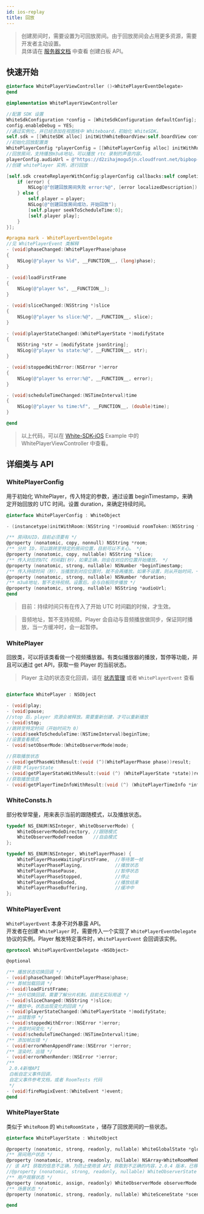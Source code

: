 ```yaml
---
id: ios-replay
title: 回放
---
```


>创建房间时，需要设置为可回放房间。由于回放房间会占用更多资源，需要开发者主动设置。  
具体请在 [服务器文档](../../server/api/whiteboard-base.md) 中查看 创建白板 API。

## 快速开始

```Objective-C
@interface WhitePlayerViewController ()<WhitePlayerEventDelegate>
@end

@implementation WhitePlayerViewController

//配置 SDK 设置
WhiteSdkConfiguration *config = [WhiteSdkConfiguration defaultConfig];
config.enableDebug = YES;
//通过实例化，并已经添加在视图栈中 Whiteboard，初始化 WhiteSDK。
self.sdk = [[WhiteSDK alloc] initWithWhiteBoardView:self.boardView config:config commonCallbackDelegate:self];
//初始化回放配置类
WhitePlayerConfig *playerConfig = [[WhitePlayerConfig alloc] initWithRoom:@"uuid" roomToken:@"roomToken"];
//回放房间，支持播放m3u8地址。可以播放 rtc 录制的声音内容。
playerConfig.audioUrl = @"https://d2zihajmogu5jn.cloudfront.net/bipbop-advanced/bipbop_16x9_variant.m3u8";
//创建 whitePlayer 实例，进行回放

[self.sdk createReplayerWithConfig:playerConfig callbacks:self completionHandler:^(BOOL success, WhitePlayer * _Nonnull player, NSError * _Nonnull error) {
    if (error) {
        NSLog(@"创建回放房间失败 error:%@", [error localizedDescription]);
    } else {
        self.player = player;
        NSLog(@"创建回放房间成功，开始回放");
        [self.player seekToScheduleTime:0];
        [self.player play];
    }
}];

#pragma mark - WhitePlayerEventDelegate
//见 WhitePlayerEvent 类解释
- (void)phaseChanged:(WhitePlayerPhase)phase
{
    NSLog(@"player %s %ld", __FUNCTION__, (long)phase);
}

- (void)loadFirstFrame
{
    NSLog(@"player %s", __FUNCTION__);
}

- (void)sliceChanged:(NSString *)slice
{
    NSLog(@"player %s slice:%@", __FUNCTION__, slice);
}

- (void)playerStateChanged:(WhitePlayerState *)modifyState
{
    NSString *str = [modifyState jsonString];
    NSLog(@"player %s state:%@", __FUNCTION__, str);
}

- (void)stoppedWithError:(NSError *)error
{
    NSLog(@"player %s error:%@", __FUNCTION__, error);
}

- (void)scheduleTimeChanged:(NSTimeInterval)time
{
    NSLog(@"player %s time:%f", __FUNCTION__, (double)time);
}

@end
```

>以上代码，可以在 [White-SDK-iOS](https://github.com/duty-os/white-sdk-ios-release) Example 中的 WhitePlayerViewController 中查看。

## 详细类与 API

### WhitePlayerConfig

用于初始化 WhitePlayer，传入特定的参数，通过设置 beginTimestamp，来确定开始回放的 UTC 时间。设置 duration，来确定持续时间。

```Objective-C
@interface WhitePlayerConfig : WhiteObject

- (instancetype)initWithRoom:(NSString *)roomUuid roomToken:(NSString *)roomToken;

/** 房间UUID，目前必须要有 */
@property (nonatomic, copy, nonnull) NSString *room;
/** 分片 ID，可以跳转至特定的房间位置，目前可以不关心。 */
@property (nonatomic, copy, nullable) NSString *slice;
/** 传入对应的UTC 时间戳(秒)，如果正确，则会在对应的位置开始播放。 */
@property (nonatomic, strong, nullable) NSNumber *beginTimestamp;
/** 传入持续时间（秒），当播放到对应位置时，就不会再播放。如果不设置，则从开始时间，一直播放到房间结束。 */
@property (nonatomic, strong, nullable) NSNumber *duration;
/** m3u8地址，暂不支持视频。设置后，会与白板同步播放 */
@property (nonatomic, strong, nullable) NSString *audioUrl;
@end
```

>目前：持续时间只有在传入了开始 UTC 时间戳的时候，才生效。

>音频地址，暂不支持视频。Player 会自动与音频播放做同步，保证同时播放，当一方缓冲时，会一起暂停。

### WhitePlayer

回放类，可以将该类看做一个视频播放器。有类似播放器的播放，暂停等功能，并且可以通过 get API，获取一些 Player 的当前状态。  

>Player 主动的状态变化回调，请在 [状态管理](./state.md) 或者 `WhitePlayerEvent` 查看

```Objective-C

@interface WhitePlayer : NSObject

- (void)play;
- (void)pause;
//stop 后，player 资源会被释放。需要重新创建，才可以重新播放
- (void)stop;
//跳转至特定时间（开始时间为 0）
- (void)seekToScheduleTime:(NSTimeInterval)beginTime;
//设置查看模式
- (void)setObserMode:(WhiteObserverMode)mode;

//获取播放状态
- (void)getPhaseWithResult:(void (^)(WhitePlayerPhase phase))result;
//获取 PlayerState
- (void)getPlayerStateWithResult:(void (^) (WhitePlayerState *state))result;
//获取播放信息
- (void)getPlayerTimeInfoWithResult:(void (^) (WhitePlayerTimeInfo *info))result;

```

### WhiteConsts.h

部分枚举常量，用来表示当前的跟随模式，以及播放状态。

```Objective-C
typedef NS_ENUM(NSInteger, WhiteObserverMode) {
    WhiteObserverModeDirectory, //跟随模式
    WhiteObserverModeFreedom    //自由模式
};

typedef NS_ENUM(NSInteger, WhitePlayerPhase) {
    WhitePlayerPhaseWaitingFirstFrame,  //等待第一帧
    WhitePlayerPhasePlaying,            //播放状态
    WhitePlayerPhasePause,              //暂停状态
    WhitePlayerPhaseStopped,            //停止
    WhitePlayerPhaseEnded,              //播放结束
    WhitePlayerPhaseBuffering,          //缓冲中
};
```

### WhitePlayerEvent

`WhitePlayerEvent` 本身不对外暴露 API。  
开发者在创建 `WhitePlayer` 时，需要传入一个实现了 `WhitePlayerEventDelegate` 协议的实例。Player 触发特定事件时，`WhitePlayerEvent` 会回调该实例。

```Objective-C
@protocol WhitePlayerEventDelegate <NSObject>

@optional

/** 播放状态切换回调 */
- (void)phaseChanged:(WhitePlayerPhase)phase;
/** 首帧加载回调 */
- (void)loadFirstFrame;
/** 分片切换回调，需要了解分片机制。目前无实际用途 */
- (void)sliceChanged:(NSString *)slice;
/** 播放中，状态出现变化的回调 */
- (void)playerStateChanged:(WhitePlayerState *)modifyState;
/** 出错暂停 */
- (void)stoppedWithError:(NSError *)error;
/** 进度时间变化 */
- (void)scheduleTimeChanged:(NSTimeInterval)time;
/** 添加帧出错 */
- (void)errorWhenAppendFrame:(NSError *)error;
/** 渲染时，出错 */
- (void)errorWhenRender:(NSError *)error;
/**
 2.0.4新增API
 白板自定义事件回调，
 自定义事件参考文档，或者 RoomTests 代码
 */
- (void)fireMagixEvent:(WhiteEvent *)event;
@end
```

### WhitePlayerState

类似于 `WhiteRoom` 的 `WhiteRoomState` ，储存了回放房间的一些状态。

```Objective-C
@interface WhitePlayerState : WhiteObject

@property (nonatomic, strong, readonly, nullable) WhiteGlobalState *globalState;
/** 房间用户状态 */
@property (nonatomic, strong, readonly, nullable) NSArray<WhiteRoomMember *> *roomMembers;
// 该 API 获取的信息不正确，为防止使用该 API 获取到不正确的内容，2.0.4 版本，已移除该 API
//@property (nonatomic, strong, readonly, nullable) WhiteObserverState *observerState;
/** 用户观察状态 */
@property (nonatomic, assign, readonly) WhiteObserverMode observerMode;
/** 场景状态 */
@property (nonatomic, strong, readonly, nullable) WhiteSceneState *sceneState;

@end
```